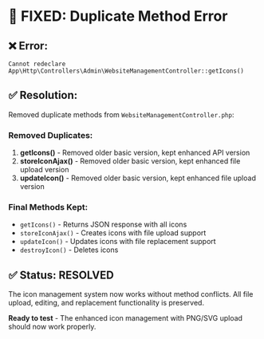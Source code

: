 # 🔧 FIXED: Duplicate Method Error

## ❌ Error:
```
Cannot redeclare App\Http\Controllers\Admin\WebsiteManagementController::getIcons()
```

## ✅ Resolution:
Removed duplicate methods from `WebsiteManagementController.php`:

### Removed Duplicates:
1. **getIcons()** - Removed older basic version, kept enhanced API version
2. **storeIconAjax()** - Removed older basic version, kept enhanced file upload version  
3. **updateIcon()** - Removed older basic version, kept enhanced file upload version

### Final Methods Kept:
- `getIcons()` - Returns JSON response with all icons
- `storeIconAjax()` - Creates icons with file upload support
- `updateIcon()` - Updates icons with file replacement support
- `destroyIcon()` - Deletes icons

## ✅ Status: RESOLVED
The icon management system now works without method conflicts. All file upload, editing, and replacement functionality is preserved.

**Ready to test** - The enhanced icon management with PNG/SVG upload should now work properly.

